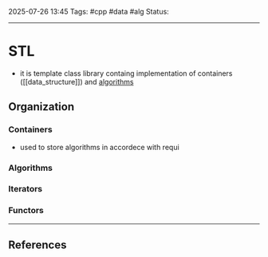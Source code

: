 
2025-07-26 13:45
Tags: #cpp #data #alg
Status:

---
# STL
- it is template class library containg implementation of containers ([[data_structure]]) and [algorithms](algorithm)
## Organization
### Containers
- used to store algorithms in accordece with requi
### Algorithms
### Iterators
### Functors

---
## References



